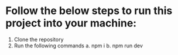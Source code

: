 # Follow the below steps to run this project into your machine:

1. Clone the repository
2. Run the following commands
     a. npm i
     b. npm run dev 


